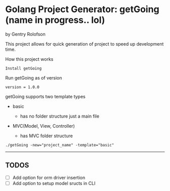 # Golang Project Generator: getGoing (name in progress.. lol)

by Gentry Rolofson

This project allows for quick generation of project to speed up development time.

How this project works

```
Install getGoing
```

Run getGoing as of version 

```
version = 1.0.0
```
getGoing supports two template types

* basic

  - has no folder structure just a main file

* MVC(Model, View, Controller)

  - has MVC folder structure


```
./getGoing -new="project_name" -template="basic"
```

----

## TODOS
- [ ] Add option for orm driver insertion
- [ ] Add option to setup model sructs in CLI
